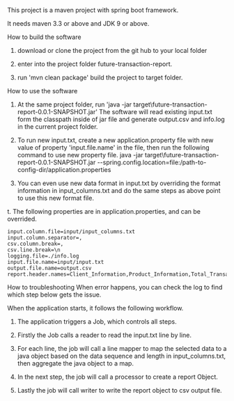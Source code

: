 This project is a maven project with spring boot framework.

It needs  maven 3.3 or above  and JDK 9 or above.

How to build the software

1. download or clone the project from the git hub to  your local folder

2. enter into the project folder future-transaction-report.

3. run 'mvn clean package' build the project to target folder.

How to use the software
 1.  At the same  project folder, run  'java -jar target\future-transaction-report-0.0.1-SNAPSHOT.jar'
     The software will read existing input.txt form the classpath inside of jar file and generate output.csv and info.log
      in the current project folder.
     
2.   To run new input.txt, create a new application.property file with  new value of property 'input.file.name' 
     in  the file,  then run the following command to use new property file.
     java -jar target\future-transaction-report-0.0.1-SNAPSHOT.jar --spring.config.location=file:/path-to-config-dir/application.properties
     
     
3.   You can even use new data format in input.txt by overriding the format information in  input_columns.txt and do the same steps as above 
     point to use this new format file.

t.   The following properties are in application.properties, and can be overrided.

    input.column.file=input/input_columns.txt
    input.column.separator=,
    csv.column.break=,
    csv.line.break=\n
    logging.file=./info.log
    input.file.name=input/input.txt
    output.file.name=output.csv
    report.header.names=Client_Information,Product_Information,Total_Transaction_Amount

How to troubleshooting
   When error happens,  you can check the log to find which step below gets the issue.

   When the application starts,  it follows the following workflow.
   1. The application triggers a Job, which controls all steps.
   2. Firstly the Job calls a reader to read the input.txt line by line.
   3. For each line, the job will call a line mapper to map the selected data
      to a java object based on the data sequence and length in input_columns.txt,
      then aggregate the java object to a map.
   4. In the next step,  the job will call a processor to create a report Object.

   5. Lastly the job will call writer to write the report object to csv output file.
